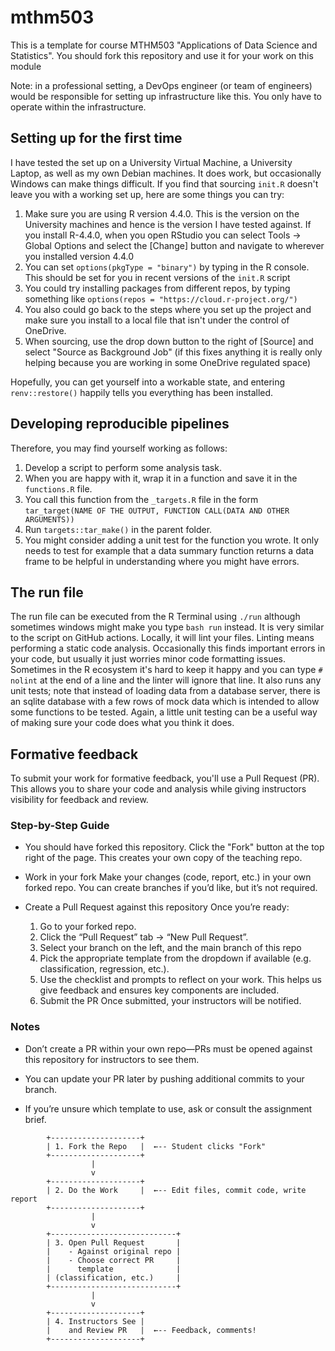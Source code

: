 # mthm503

This is a template for course MTHM503 "Applications of Data Science and Statistics".  You should fork this repository and use it for your work on this module

Note: in a professional setting, a DevOps engineer (or team of engineers) would be responsible for setting up infrastructure like this. You only have to operate within the infrastructure. 

## Setting up for the first time

I have tested the set up on a University Virtual Machine, a University Laptop, as well as my own Debian machines. It does work, but occasionally Windows can make things difficult.   If you find that sourcing `init.R` doesn't leave you with a working set up, here are some things you can try:

1. Make sure you are using R version 4.4.0. This is the version on the University machines and hence is the version I have tested against.  If you install R-4.4.0, when you open RStudio you can select Tools -> Global Options and select the [Change] button and navigate to wherever you installed version 4.4.0
2. You can set `options(pkgType = "binary")` by typing in the R console. This should be set for you in recent versions of the `init.R` script
3. You could try installing packages from different repos, by typing something like `options(repos = "https://cloud.r-project.org/")`
4. You also could go back to the steps where you set up the project and make sure you install to a local file that isn't under the control of OneDrive.
5. When sourcing, use the drop down button to the right of [Source] and select "Source as Background Job" (if this fixes anything it is really only helping because you are working in some OneDrive regulated space)

Hopefully, you can get yourself into a workable state, and entering `renv::restore()` happily tells you everything has been installed.

## Developing reproducible pipelines

Therefore, you may find yourself working as follows:

1. Develop a script to perform some analysis task.
2. When you are happy with it, wrap it in a function and save it in the `functions.R` file.
3. You call this function from the `_targets.R` file in the form 
  `tar_target(NAME OF THE OUTPUT, FUNCTION CALL(DATA AND OTHER ARGUMENTS))`
4. Run `targets::tar_make()` in the parent folder. 
5. You might consider adding a unit test for the function you wrote. It only needs to test for example that a data summary function returns a data frame to be helpful in understanding where you might have errors.

## The run file

The run file can be executed from the R Terminal using `./run` although sometimes windows might make you type `bash run` instead.  It is very similar to the script on GitHub actions. Locally, it will lint your files. Linting means performing a static code analysis. Occasionally this finds important errors in your code, but usually it just worries minor code formatting issues. Sometimes in the R ecosystem it's hard to keep it happy and you can type `# nolint` at the end of a line and the linter will ignore that line.   It also runs any unit tests; note that instead of loading data from a database server, there is an sqlite database with a few rows of mock data which is intended to allow some functions to be tested.  Again, a little unit testing can be a useful way of making sure your code does what you think it does.

## Formative feedback

To submit your work for formative feedback, you'll use a Pull Request (PR). This allows you to share your code and analysis while giving instructors visibility for feedback and review.

### Step-by-Step Guide

- You should have forked this repository. Click the "Fork" button at the top right of the page. This creates your own copy of the teaching repo.
- Work in your fork Make your changes (code, report, etc.) in your own forked repo. You can create branches if you’d like, but it’s not required.
- Create a Pull Request against this repository Once you’re ready:

  1. Go to your forked repo.
  2. Click the “Pull Request” tab → “New Pull Request”.
  3. Select your branch on the left, and the main branch of this repo
  4. Pick the appropriate template from the dropdown if available (e.g. classification, regression, etc.).
  5. Use the checklist and prompts to reflect on your work. This helps us give feedback and ensures key components are included.
  6. Submit the PR Once submitted, your instructors will be notified.

### Notes

- Don’t create a PR within your own repo—PRs must be opened against this repository for instructors to see them.

- You can update your PR later by pushing additional commits to your branch.

- If you’re unsure which template to use, ask or consult the assignment brief.

```
        +--------------------+
        | 1. Fork the Repo   |  ←-- Student clicks "Fork"
        +--------------------+
                  |
                  v
        +--------------------+
        | 2. Do the Work     |  ←-- Edit files, commit code, write report
        +--------------------+
                  |
                  v
        +----------------------------+
        | 3. Open Pull Request       |
        |    - Against original repo |
        |    - Choose correct PR     |
        |      template              |
        | (classification, etc.)     |
        +----------------------------+
                  |
                  v
        +--------------------+
        | 4. Instructors See |
        |    and Review PR   |  ←-- Feedback, comments!
        +--------------------+

```
